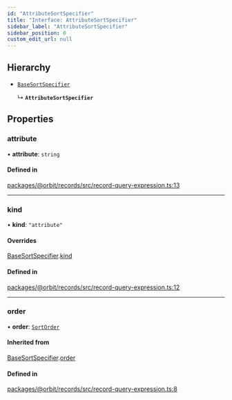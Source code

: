 ```yaml
---
id: "AttributeSortSpecifier"
title: "Interface: AttributeSortSpecifier"
sidebar_label: "AttributeSortSpecifier"
sidebar_position: 0
custom_edit_url: null
---
```


## Hierarchy

- [`BaseSortSpecifier`](BaseSortSpecifier.md)

  ↳ **`AttributeSortSpecifier`**

## Properties

### attribute

• **attribute**: `string`

#### Defined in

[packages/@orbit/records/src/record-query-expression.ts:13](https://github.com/orbitjs/orbit/blob/6e0cbd41/packages/@orbit/records/src/record-query-expression.ts#L13)

___

### kind

• **kind**: ``"attribute"``

#### Overrides

[BaseSortSpecifier](BaseSortSpecifier.md).[kind](BaseSortSpecifier.md#kind)

#### Defined in

[packages/@orbit/records/src/record-query-expression.ts:12](https://github.com/orbitjs/orbit/blob/6e0cbd41/packages/@orbit/records/src/record-query-expression.ts#L12)

___

### order

• **order**: [`SortOrder`](../modules.md#sortorder)

#### Inherited from

[BaseSortSpecifier](BaseSortSpecifier.md).[order](BaseSortSpecifier.md#order)

#### Defined in

[packages/@orbit/records/src/record-query-expression.ts:8](https://github.com/orbitjs/orbit/blob/6e0cbd41/packages/@orbit/records/src/record-query-expression.ts#L8)
